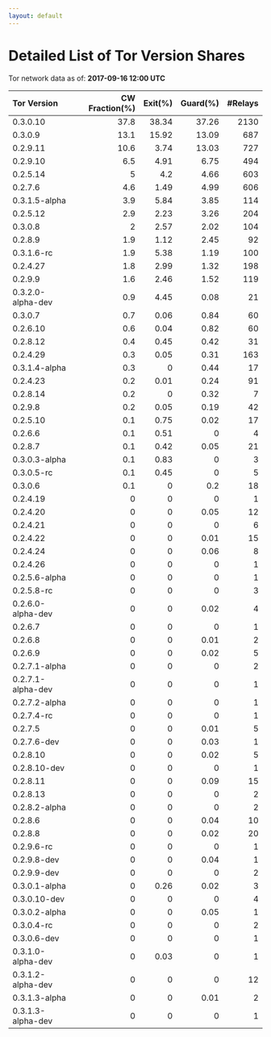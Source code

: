 ```yaml
---
layout: default
---
```



# Detailed List of Tor Version Shares

Tor network data as of: **2017-09-16 12:00 UTC**

| Tor Version       |   CW Fraction(%) |   Exit(%) |   Guard(%) |   #Relays |
|:------------------|-----------------:|----------:|-----------:|----------:|
| 0.3.0.10          |             37.8 |     38.34 |      37.26 |      2130 |
| 0.3.0.9           |             13.1 |     15.92 |      13.09 |       687 |
| 0.2.9.11          |             10.6 |      3.74 |      13.03 |       727 |
| 0.2.9.10          |              6.5 |      4.91 |       6.75 |       494 |
| 0.2.5.14          |              5   |      4.2  |       4.66 |       603 |
| 0.2.7.6           |              4.6 |      1.49 |       4.99 |       606 |
| 0.3.1.5-alpha     |              3.9 |      5.84 |       3.85 |       114 |
| 0.2.5.12          |              2.9 |      2.23 |       3.26 |       204 |
| 0.3.0.8           |              2   |      2.57 |       2.02 |       104 |
| 0.2.8.9           |              1.9 |      1.12 |       2.45 |        92 |
| 0.3.1.6-rc        |              1.9 |      5.38 |       1.19 |       100 |
| 0.2.4.27          |              1.8 |      2.99 |       1.32 |       198 |
| 0.2.9.9           |              1.6 |      2.46 |       1.52 |       119 |
| 0.3.2.0-alpha-dev |              0.9 |      4.45 |       0.08 |        21 |
| 0.3.0.7           |              0.7 |      0.06 |       0.84 |        60 |
| 0.2.6.10          |              0.6 |      0.04 |       0.82 |        60 |
| 0.2.8.12          |              0.4 |      0.45 |       0.42 |        31 |
| 0.2.4.29          |              0.3 |      0.05 |       0.31 |       163 |
| 0.3.1.4-alpha     |              0.3 |      0    |       0.44 |        17 |
| 0.2.4.23          |              0.2 |      0.01 |       0.24 |        91 |
| 0.2.8.14          |              0.2 |      0    |       0.32 |         7 |
| 0.2.9.8           |              0.2 |      0.05 |       0.19 |        42 |
| 0.2.5.10          |              0.1 |      0.75 |       0.02 |        17 |
| 0.2.6.6           |              0.1 |      0.51 |       0    |         4 |
| 0.2.8.7           |              0.1 |      0.42 |       0.05 |        21 |
| 0.3.0.3-alpha     |              0.1 |      0.83 |       0    |         3 |
| 0.3.0.5-rc        |              0.1 |      0.45 |       0    |         5 |
| 0.3.0.6           |              0.1 |      0    |       0.2  |        18 |
| 0.2.4.19          |              0   |      0    |       0    |         1 |
| 0.2.4.20          |              0   |      0    |       0.05 |        12 |
| 0.2.4.21          |              0   |      0    |       0    |         6 |
| 0.2.4.22          |              0   |      0    |       0.01 |        15 |
| 0.2.4.24          |              0   |      0    |       0.06 |         8 |
| 0.2.4.26          |              0   |      0    |       0    |         1 |
| 0.2.5.6-alpha     |              0   |      0    |       0    |         1 |
| 0.2.5.8-rc        |              0   |      0    |       0    |         3 |
| 0.2.6.0-alpha-dev |              0   |      0    |       0.02 |         4 |
| 0.2.6.7           |              0   |      0    |       0    |         1 |
| 0.2.6.8           |              0   |      0    |       0.01 |         2 |
| 0.2.6.9           |              0   |      0    |       0.02 |         5 |
| 0.2.7.1-alpha     |              0   |      0    |       0    |         2 |
| 0.2.7.1-alpha-dev |              0   |      0    |       0    |         1 |
| 0.2.7.2-alpha     |              0   |      0    |       0    |         1 |
| 0.2.7.4-rc        |              0   |      0    |       0    |         1 |
| 0.2.7.5           |              0   |      0    |       0.01 |         5 |
| 0.2.7.6-dev       |              0   |      0    |       0.03 |         1 |
| 0.2.8.10          |              0   |      0    |       0.02 |         5 |
| 0.2.8.10-dev      |              0   |      0    |       0    |         1 |
| 0.2.8.11          |              0   |      0    |       0.09 |        15 |
| 0.2.8.13          |              0   |      0    |       0    |         2 |
| 0.2.8.2-alpha     |              0   |      0    |       0    |         2 |
| 0.2.8.6           |              0   |      0    |       0.04 |        10 |
| 0.2.8.8           |              0   |      0    |       0.02 |        20 |
| 0.2.9.6-rc        |              0   |      0    |       0    |         1 |
| 0.2.9.8-dev       |              0   |      0    |       0.04 |         1 |
| 0.2.9.9-dev       |              0   |      0    |       0    |         2 |
| 0.3.0.1-alpha     |              0   |      0.26 |       0.02 |         3 |
| 0.3.0.10-dev      |              0   |      0    |       0    |         4 |
| 0.3.0.2-alpha     |              0   |      0    |       0.05 |         1 |
| 0.3.0.4-rc        |              0   |      0    |       0    |         2 |
| 0.3.0.6-dev       |              0   |      0    |       0    |         1 |
| 0.3.1.0-alpha-dev |              0   |      0.03 |       0    |         1 |
| 0.3.1.2-alpha-dev |              0   |      0    |       0    |        12 |
| 0.3.1.3-alpha     |              0   |      0    |       0.01 |         2 |
| 0.3.1.3-alpha-dev |              0   |      0    |       0    |         1 |
